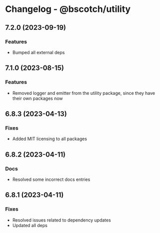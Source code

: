 # Changelog - @bscotch/utility

## 7.2.0 (2023-09-19)

### Features

- Bumped all external deps

## 7.1.0 (2023-08-15)

### Features

- Removed logger and emitter from the utility package, since they have their own packages now

## 6.8.3 (2023-04-13)

### Fixes

- Added MIT licensing to all packages

## 6.8.2 (2023-04-11)

### Docs

- Resolved some incorrect docs entries

## 6.8.1 (2023-04-11)

### Fixes

- Resolved issues related to dependency updates
- Updated all deps